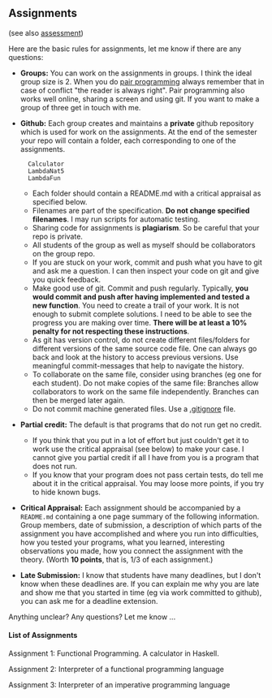 ## Assignments

(see also [assessment](assessment.md))

Here are the basic rules for assignments, let me know if there are any questions:

- **Groups:** You can work on the assignments in groups. I think the ideal group size is 2. When you do [pair programming](https://en.wikipedia.org/wiki/Pair_programming) always remember that in case of conflict "the reader is always right". Pair programming also works well online, sharing a screen and using git. If you want to make a group of three get in touch with me.  

- **Github:** Each group creates and maintains a **private** github repository which is used for work on the assignments. At the end of the semester your repo will contain a folder, each corresponding to one of the assignments.

        Calculator
        LambdaNat5
        LambdaFun

  - Each folder should contain a README.md with a critical appraisal as specified below.
  - Filenames are part of the specification. **Do not change specified filenames**. I may run scripts for automatic testing.
  - Sharing code for assignments is **plagiarism**. So be careful that your repo is private.
  - All students of the group as well as myself should be collaborators on the group repo.
  - If you are stuck on your work, commit and push what you have to git and ask me a question. I can then inspect your code on git and give you quick feedback.
  - Make good use of git. Commit and push regularly. Typically, **you would commit and push after having implemented and tested a new function**. You need to create a trail of your work. It is not enough to submit complete solutions. I need to be able to see the progress you are making over time. **There will be at least a 10% penalty for not respecting these instructions**. 
  - As git has version control, do not create different files/folders for  different versions of the same source code file. One can always go back and look at the history to access previous versions. Use meaningful commit-messages that help to navigate the history. 
  - To collaborate on the same file, consider using branches (eg one for each student). Do not make copies of the same file: Branches allow collaborators to work on the same file independently. Branches can then be merged later again. 
  - Do not commit machine generated files. Use a [.gitignore](https://git-scm.com/docs/gitignore) file.
- **Partial credit:** The default is that programs that do not run get no credit. 
  - If you think that you put in a lot of effort but just couldn't get it to work use the critical appraisal (see below) to make your case. I cannot give you partial credit if all I have from you is a program that does not run. 
  - If you know that your program does not pass certain tests, do tell me about it in the critical appraisal. You may loose more points, if you try to hide known bugs. 
- **Critical Appraisal:** Each assignment should be accompanied by a `README.md` containing a one page summary of the following information. Group members, date of submission, a description of which parts of the assignment you have accomplished and where you run into difficulties, how you tested your programs, what you learned, interesting observations you made, how you connect the assignment with the theory. (Worth **10 points**, that is, 1/3 of each assignment.)
- **Late Submission:** I know that students have many deadlines, but I don't know when these deadlines are. If you can explain me why you are late and show me that you started in time (eg via work committed to github), you can ask me for a deadline extension. 

Anything unclear? Any questions? Let me know ...

#### List of Assignments

Assignment 1: Functional Programming. A calculator in Haskell.

Assignment 2: Interpreter of a functional programming language

Assignment 3: Interpreter of an imperative programming language


